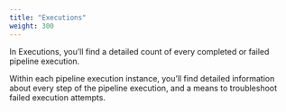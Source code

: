 ```yaml
---
title: "Executions"
weight: 300
---
```


In Executions, you’ll find a detailed count of every completed or failed pipeline execution. 

Within each pipeline execution instance, you’ll find detailed information about every step of the pipeline execution, and a means to troubleshoot failed execution attempts. 
